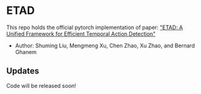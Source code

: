 # ETAD
This repo holds the official pytorch implementation of paper: ["ETAD: A Unified Framework for Efficient Temporal Action Detection"](https://arxiv.org/abs/2205.07134)
- Author: Shuming Liu, Mengmeng Xu, Chen Zhao, Xu Zhao, and Bernard Ghanem

## Updates
Code will be released soon!
